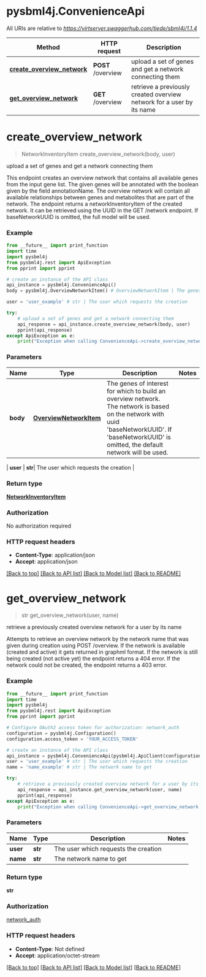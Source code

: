 # pysbml4j.ConvenienceApi

All URIs are relative to *https://virtserver.swaggerhub.com/tiede/sbml4j/1.1.4*

Method | HTTP request | Description
------------- | ------------- | -------------
[**create_overview_network**](ConvenienceApi.md#create_overview_network) | **POST** /overview | upload a set of genes and get a network connecting them
[**get_overview_network**](ConvenienceApi.md#get_overview_network) | **GET** /overview | retrieve a previously created overview network for a user by its name

# **create_overview_network**
> NetworkInventoryItem create_overview_network(body, user)

upload a set of genes and get a network connecting them

This endpoint creates an overview network that contains all available genes from the input gene list. The given genes will be annotated with  the boolean given by the field annotationName. The overview network will contain all available relationships between genes and metabolites that are part of the network. The endpoint returns a networkInventoryItem of the created network.  It can be retrieved using the UUID in the GET /network endpoint. If baseNetworkUUID is omitted, the full model will be used. 

### Example
```python
from __future__ import print_function
import time
import pysbml4j
from pysbml4j.rest import ApiException
from pprint import pprint

# create an instance of the API class
api_instance = pysbml4j.ConvenienceApi()
body = pysbml4j.OverviewNetworkItem() # OverviewNetworkItem | The genes of interest for which to build an overview network. The network is based on the network with uuid 'baseNetworkUUID'. If 'baseNetworkUUID' is omitted, the default network will be used.

user = 'user_example' # str | The user which requests the creation

try:
    # upload a set of genes and get a network connecting them
    api_response = api_instance.create_overview_network(body, user)
    pprint(api_response)
except ApiException as e:
    print("Exception when calling ConvenienceApi->create_overview_network: %s\n" % e)
```

### Parameters

Name | Type | Description  | Notes
------------- | ------------- | ------------- | -------------
 **body** | [**OverviewNetworkItem**](OverviewNetworkItem.md)| The genes of interest for which to build an overview network. The network is based on the network with uuid &#x27;baseNetworkUUID&#x27;. If &#x27;baseNetworkUUID&#x27; is omitted, the default network will be used.
 | 
 **user** | **str**| The user which requests the creation | 

### Return type

[**NetworkInventoryItem**](NetworkInventoryItem.md)

### Authorization

No authorization required

### HTTP request headers

 - **Content-Type**: application/json
 - **Accept**: application/json

[[Back to top]](#) [[Back to API list]](../README.md#documentation-for-api-endpoints) [[Back to Model list]](../README.md#documentation-for-models) [[Back to README]](../README.md)

# **get_overview_network**
> str get_overview_network(user, name)

retrieve a previously created overview network for a user by its name

Attempts to retrieve an overview network by the network name that was  given during creation using POST /overview. If the network is available (created and active) it gets returned in  graphml format. If the network is still being created (not active yet) the endpoint returns a 404 error. If the network could not be created, the endpoint returns a 403 error. 

### Example
```python
from __future__ import print_function
import time
import pysbml4j
from pysbml4j.rest import ApiException
from pprint import pprint

# Configure OAuth2 access token for authorization: network_auth
configuration = pysbml4j.Configuration()
configuration.access_token = 'YOUR_ACCESS_TOKEN'

# create an instance of the API class
api_instance = pysbml4j.ConvenienceApi(pysbml4j.ApiClient(configuration))
user = 'user_example' # str | The user which requests the creation
name = 'name_example' # str | The network name to get

try:
    # retrieve a previously created overview network for a user by its name
    api_response = api_instance.get_overview_network(user, name)
    pprint(api_response)
except ApiException as e:
    print("Exception when calling ConvenienceApi->get_overview_network: %s\n" % e)
```

### Parameters

Name | Type | Description  | Notes
------------- | ------------- | ------------- | -------------
 **user** | **str**| The user which requests the creation | 
 **name** | **str**| The network name to get | 

### Return type

**str**

### Authorization

[network_auth](../README.md#network_auth)

### HTTP request headers

 - **Content-Type**: Not defined
 - **Accept**: application/octet-stream

[[Back to top]](#) [[Back to API list]](../README.md#documentation-for-api-endpoints) [[Back to Model list]](../README.md#documentation-for-models) [[Back to README]](../README.md)

